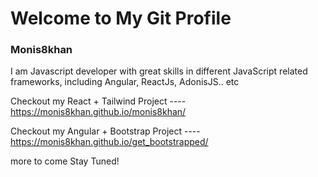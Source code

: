 # Welcome to My Git Profile
### Monis8khan

I am Javascript developer with great skills in different JavaScript related frameworks, including Angular, ReactJs, AdonisJS.. etc

Checkout my React + Tailwind Project ---- https://monis8khan.github.io/monis8khan/

Checkout my Angular + Bootstrap Project ---- https://monis8khan.github.io/get_bootstrapped/

more to come
Stay Tuned!
